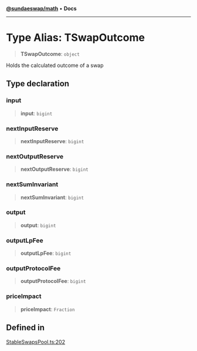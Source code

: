 [**@sundaeswap/math**](../../../README.md) • **Docs**

***

# Type Alias: TSwapOutcome

> **TSwapOutcome**: `object`

Holds the calculated outcome of a swap

## Type declaration

### input

> **input**: `bigint`

### nextInputReserve

> **nextInputReserve**: `bigint`

### nextOutputReserve

> **nextOutputReserve**: `bigint`

### nextSumInvariant

> **nextSumInvariant**: `bigint`

### output

> **output**: `bigint`

### outputLpFee

> **outputLpFee**: `bigint`

### outputProtocolFee

> **outputProtocolFee**: `bigint`

### priceImpact

> **priceImpact**: `Fraction`

## Defined in

[StableSwapsPool.ts:202](https://github.com/SundaeSwap-finance/sundae-sdk/blob/main/packages/math/src/PoolMath/StableSwapsPool.ts#L202)
